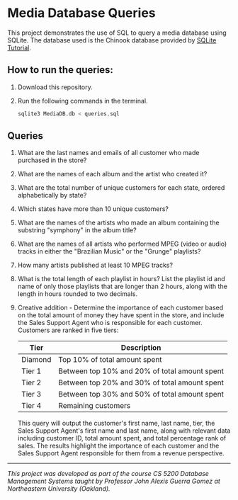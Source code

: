 # Media Database Queries

This project demonstrates the use of SQL to query a media database using SQLite. The database used is the Chinook database provided by [SQLite Tutorial](https://www.sqlitetutorial.net/sqlite-sample-database/).

## How to run the queries:

1. Download this repository.
2. Run the following commands in the terminal.

   ```bash
   sqlite3 MediaDB.db < queries.sql
   ```

## Queries

1. What are the last names and emails of all customer who made purchased in the store?
2. What are the names of each album and the artist who created it?
3. What are the total number of unique customers for each state, ordered alphabetically by state?
4. Which states have more than 10 unique customers?
5. What are the names of the artists who made an album containing the substring "symphony" in the album title?
6. What are the names of all artists who performed MPEG (video or audio) tracks in either the "Brazilian Music" or the "Grunge" playlists?
7. How many artists published at least 10 MPEG tracks?
8. What is the total length of each playlist in hours? List the playlist id and name of only those playlists that are longer than 2 hours, along with the length in hours rounded to two decimals.
9. Creative addition - Determine the importance of each customer based on the total amount of money they have spent in the store, and include the Sales Support Agent who is responsible for each customer. Customers are ranked in five tiers:

   | Tier    | Description                                   |
   | ------- | --------------------------------------------- |
   | Diamond | Top 10% of total amount spent                 |
   | Tier 1  | Between top 10% and 20% of total amount spent |
   | Tier 2  | Between top 20% and 30% of total amount spent |
   | Tier 3  | Between top 30% and 50% of total amount spent |
   | Tier 4  | Remaining customers                           |

   This query will output the customer's first name, last name, tier, the Sales Support Agent's first name and last name, along with relevant data including customer ID, total amount spent, and total percentage rank of sales. The results highlight the importance of each customer and the Sales Support Agent responsible for them from a revenue perspective.

---

_This project was developed as part of the course CS 5200 Database Management Systems taught by Professor John Alexis Guerra Gomez at Northeastern University (Oakland)._
